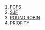 1. [FCFS](code/fcfs.c)
2. [SJF](code/sjf.c)
3. [ROUND ROBIN](code/roundrobin.c)
4. [PRIORITY](code/priority.c)
